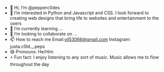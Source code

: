 - 👋 Hi, I’m @pepperc0des
- 👀 I’m interested in Python and Javascript and CSS. I look forward to creating web designs that bring life to websites and entertainment to the users
- 🌱 I’m currently learning ...
- 💞️ I’m looking to collaborate on ...
- 📫 How to reach me Email:yil53066@gmail.com Instagram: justa.c0ld._.peps
- 😄 Pronouns: He/Him
- ⚡ Fun fact: I enjoy listening to any sort of music. Music allows me to flow throughout the day

<!---
pepperc0des/pepperc0des is a ✨ special ✨ repository because its `README.md` (this file) appears on your GitHub profile.
You can click the Preview link to take a look at your changes.
--->
